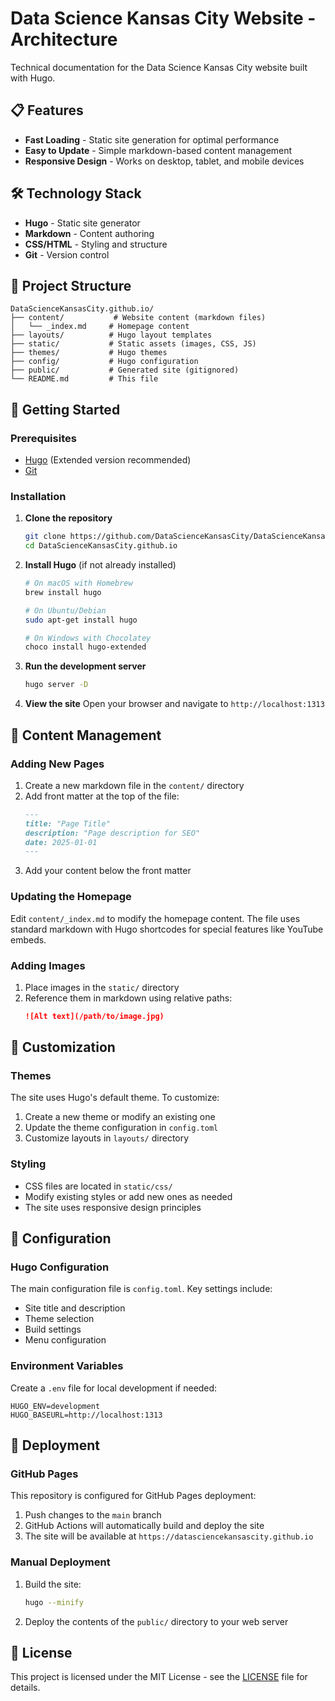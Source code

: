 # Data Science Kansas City Website - Architecture

Technical documentation for the Data Science Kansas City website built with Hugo.

## 📋 Features

- **Fast Loading** - Static site generation for optimal performance
- **Easy to Update** - Simple markdown-based content management
- **Responsive Design** - Works on desktop, tablet, and mobile devices

## 🛠️ Technology Stack

- **Hugo** - Static site generator
- **Markdown** - Content authoring
- **CSS/HTML** - Styling and structure
- **Git** - Version control

## 📁 Project Structure

```
DataScienceKansasCity.github.io/
├── content/           # Website content (markdown files)
│   └── _index.md     # Homepage content
├── layouts/          # Hugo layout templates
├── static/           # Static assets (images, CSS, JS)
├── themes/           # Hugo themes
├── config/           # Hugo configuration
├── public/           # Generated site (gitignored)
└── README.md         # This file
```

## 🚀 Getting Started

### Prerequisites

- [Hugo](https://gohugo.io/installation/) (Extended version recommended)
- [Git](https://git-scm.com/)

### Installation

1. **Clone the repository**
   ```bash
   git clone https://github.com/DataScienceKansasCity/DataScienceKansasCity.github.io.git
   cd DataScienceKansasCity.github.io
   ```

2. **Install Hugo** (if not already installed)
   ```bash
   # On macOS with Homebrew
   brew install hugo

   # On Ubuntu/Debian
   sudo apt-get install hugo

   # On Windows with Chocolatey
   choco install hugo-extended
   ```

3. **Run the development server**
   ```bash
   hugo server -D
   ```

4. **View the site**
   Open your browser and navigate to `http://localhost:1313`

## 📝 Content Management

### Adding New Pages

1. Create a new markdown file in the `content/` directory
2. Add front matter at the top of the file:
   ```markdown
   ---
   title: "Page Title"
   description: "Page description for SEO"
   date: 2025-01-01
   ---
   ```
3. Add your content below the front matter

### Updating the Homepage

Edit `content/_index.md` to modify the homepage content. The file uses standard markdown with Hugo shortcodes for special features like YouTube embeds.

### Adding Images

1. Place images in the `static/` directory
2. Reference them in markdown using relative paths:
   ```markdown
   ![Alt text](/path/to/image.jpg)
   ```

## 🎨 Customization

### Themes

The site uses Hugo's default theme. To customize:

1. Create a new theme or modify an existing one
2. Update the theme configuration in `config.toml`
3. Customize layouts in `layouts/` directory

### Styling

- CSS files are located in `static/css/`
- Modify existing styles or add new ones as needed
- The site uses responsive design principles

## 🔧 Configuration

### Hugo Configuration

The main configuration file is `config.toml`. Key settings include:

- Site title and description
- Theme selection
- Build settings
- Menu configuration

### Environment Variables

Create a `.env` file for local development if needed:

```env
HUGO_ENV=development
HUGO_BASEURL=http://localhost:1313
```

## 🚀 Deployment

### GitHub Pages

This repository is configured for GitHub Pages deployment:

1. Push changes to the `main` branch
2. GitHub Actions will automatically build and deploy the site
3. The site will be available at `https://datasciencekansascity.github.io`

### Manual Deployment

1. Build the site:
   ```bash
   hugo --minify
   ```

2. Deploy the contents of the `public/` directory to your web server

## 📄 License

This project is licensed under the MIT License - see the [LICENSE](LICENSE) file for details.

